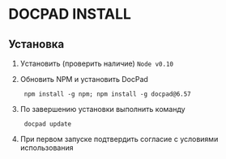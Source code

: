 DOCPAD INSTALL
==============

Установка
---------
1. Уcтановить (проверить наличие) `Node v0.10`
2. Обновить NPM и установить DocPad

        npm install -g npm; npm install -g docpad@6.57
3. По завершению установки выполнить команду

        docpad update

4. При первом запуске подтвердить согласие с условиями использования